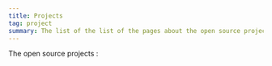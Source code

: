 ```yaml
---
title: Projects
tag: project
summary: The list of the list of the pages about the open source projects.
---
```


The open source projects :